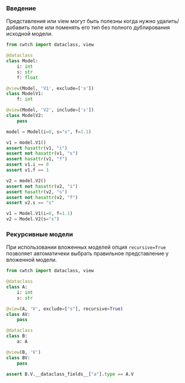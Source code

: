 ### Введение

Представления или view могут быть полезны когда нужно удалить/добавить поле или поменять его тип
без полного дублирования исходной модели.

```python
from cwtch import dataclass, view

@dataclass
class Model:
    i: int
    s: str
    f: float

@view(Model, 'V1', exclude=['s'])
class ModelV1:
    f: int

@view(Model, 'V2', include=['s'])
class ModelV2:
    pass

model = Model(i=0, s="s", f=1.1)

v1 = model.V1()
assert hasattr(v1, "i")
assert not hasattr(v1, "s")
assert hasattr(v1, "f")
assert v1.i == 0
assert v1.f == 1

v2 = model.V2()
assert not hasattr(v2, "i")
assert hasattr(v2, "s")
assert not hasattr(v2, "f")
assert v2.s == "s"

v1 = Model.V1(i=0, f=1.1)
v2 = Model.V2(s="s")
```


### Рекурсивные модели

При использовании вложенных моделей опция `recursive=True` позволяет автоматичеки выбрать
правильное представление у вложенной модели.

```python
from cwtch import dataclass, view

@dataclass
class A:
    i: int
    s: str

@view(A, 'V', exclude=["s"], recursive=True)
class AV:
    pass

@dataclass
class B:
    a: A

@view(B, 'V')
class BV:
    pass

assert B.V.__dataclass_fields__["a"].type == A.V
```
